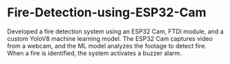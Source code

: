 # Fire-Detection-using-ESP32-Cam
Developed a fire detection system using an ESP32 Cam, FTDI module, and a custom YoloV8 machine learning model. The ESP32 Cam captures video from a webcam, and the ML model analyzes the footage to detect fire. When a fire is identified, the system activates a buzzer alarm.

